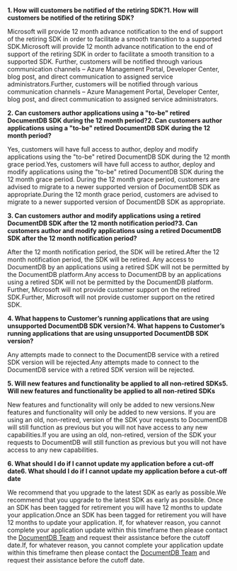 <span data-ttu-id="551f2-101">**1. How will customers be notified of the retiring SDK?**</span><span class="sxs-lookup"><span data-stu-id="551f2-101">**1. How will customers be notified of the retiring SDK?**</span></span>

<span data-ttu-id="551f2-102">Microsoft will provide 12 month advance notification to the end of support of the retiring SDK in order to facilitate a smooth transition to a supported SDK.</span><span class="sxs-lookup"><span data-stu-id="551f2-102">Microsoft will provide 12 month advance notification to the end of support of the retiring SDK in order to facilitate a smooth transition to a supported SDK.</span></span> <span data-ttu-id="551f2-103">Further, customers will be notified through various communication channels – Azure Management Portal, Developer Center, blog post, and direct communication to assigned service administrators.</span><span class="sxs-lookup"><span data-stu-id="551f2-103">Further, customers will be notified through various communication channels – Azure Management Portal, Developer Center, blog post, and direct communication to assigned service administrators.</span></span>

<span data-ttu-id="551f2-104">**2. Can customers author applications using a "to-be" retired DocumentDB SDK during the 12 month period?**</span><span class="sxs-lookup"><span data-stu-id="551f2-104">**2. Can customers author applications using a "to-be" retired DocumentDB SDK during the 12 month period?**</span></span> 

<span data-ttu-id="551f2-105">Yes, customers will have full access to author, deploy and modify applications using the "to-be" retired DocumentDB SDK during the 12 month grace period.</span><span class="sxs-lookup"><span data-stu-id="551f2-105">Yes, customers will have full access to author, deploy and modify applications using the "to-be" retired DocumentDB SDK during the 12 month grace period.</span></span> <span data-ttu-id="551f2-106">During the 12 month grace period, customers are advised to migrate to a newer supported version of DocumentDB SDK as appropriate.</span><span class="sxs-lookup"><span data-stu-id="551f2-106">During the 12 month grace period, customers are advised to migrate to a newer supported version of DocumentDB SDK as appropriate.</span></span>

<span data-ttu-id="551f2-107">**3. Can customers author and modify applications using a retired DocumentDB SDK after the 12 month notification period?**</span><span class="sxs-lookup"><span data-stu-id="551f2-107">**3. Can customers author and modify applications using a retired DocumentDB SDK after the 12 month notification period?**</span></span>

<span data-ttu-id="551f2-108">After the 12 month notification period, the SDK will be retired.</span><span class="sxs-lookup"><span data-stu-id="551f2-108">After the 12 month notification period, the SDK will be retired.</span></span> <span data-ttu-id="551f2-109">Any access to DocumentDB by an applications using a retired SDK will not be permitted by the DocumentDB platform.</span><span class="sxs-lookup"><span data-stu-id="551f2-109">Any access to DocumentDB by an applications using a retired SDK will not be permitted by the DocumentDB platform.</span></span> <span data-ttu-id="551f2-110">Further, Microsoft will not provide customer support on the retired SDK.</span><span class="sxs-lookup"><span data-stu-id="551f2-110">Further, Microsoft will not provide customer support on the retired SDK.</span></span>

<span data-ttu-id="551f2-111">**4. What happens to Customer’s running applications that are using unsupported DocumentDB SDK version?**</span><span class="sxs-lookup"><span data-stu-id="551f2-111">**4. What happens to Customer’s running applications that are using unsupported DocumentDB SDK version?**</span></span>

<span data-ttu-id="551f2-112">Any attempts made to connect to the DocumentDB service with a retired SDK version will be rejected.</span><span class="sxs-lookup"><span data-stu-id="551f2-112">Any attempts made to connect to the DocumentDB service with a retired SDK version will be rejected.</span></span> 

<span data-ttu-id="551f2-113">**5. Will new features and functionality be applied to all non-retired SDKs**</span><span class="sxs-lookup"><span data-stu-id="551f2-113">**5. Will new features and functionality be applied to all non-retired SDKs**</span></span>

<span data-ttu-id="551f2-114">New features and functionality will only be added to new versions.</span><span class="sxs-lookup"><span data-stu-id="551f2-114">New features and functionality will only be added to new versions.</span></span> <span data-ttu-id="551f2-115">If you are using an old, non-retired, version of the SDK your requests to DocumentDB will still function as previous but you will not have access to any new capabilities.</span><span class="sxs-lookup"><span data-stu-id="551f2-115">If you are using an old, non-retired, version of the SDK your requests to DocumentDB will still function as previous but you will not have access to any new capabilities.</span></span>  

<span data-ttu-id="551f2-116">**6. What should I do if I cannot update my application before a cut-off date**</span><span class="sxs-lookup"><span data-stu-id="551f2-116">**6. What should I do if I cannot update my application before a cut-off date**</span></span>

<span data-ttu-id="551f2-117">We recommend that you upgrade to the latest SDK as early as possible.</span><span class="sxs-lookup"><span data-stu-id="551f2-117">We recommend that you upgrade to the latest SDK as early as possible.</span></span> <span data-ttu-id="551f2-118">Once an SDK has been tagged for retirement you will have 12 months to update your application.</span><span class="sxs-lookup"><span data-stu-id="551f2-118">Once an SDK has been tagged for retirement you will have 12 months to update your application.</span></span> <span data-ttu-id="551f2-119">If, for whatever reason, you cannot complete your application update within this timeframe then please contact the [DocumentDB Team](mailto:askdocdb@microsoft.com) and request their assistance before the cutoff date.</span><span class="sxs-lookup"><span data-stu-id="551f2-119">If, for whatever reason, you cannot complete your application update within this timeframe then please contact the [DocumentDB Team](mailto:askdocdb@microsoft.com) and request their assistance before the cutoff date.</span></span>

